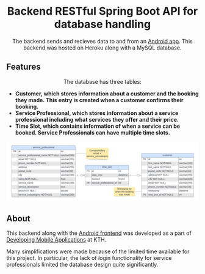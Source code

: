 


<h1 align="center">Backend RESTful Spring Boot API for database handling</h1>

<p align="center">The backend sends and recieves data to and from an <a href="https://github.com/lehtihet/SnapApp">Android app</a>. This backend was hosted on Heroku along with a MySQL database.</p>

## Features



<p align="center">The database has three tables:</p>


- **Customer, which stores information about a customer and the booking they made. This entry is created when a customer confirms their booking.**
- **Service Professional, which stores information about a service professional including what services they offer and their price.**
- **Time Slot, which contains information of when a service can be booked. Service Professionals can have multiple time slots.**



<p align="center">
  <img src="./docs/images/dbdesign.jpg" />
</p>


## About

This backend along with the [Android frontend](https://github.com/lehtihet/SnapApp) was developed as a part of [Developing Mobile Applications](https://www.kth.se/student/kurser/kurs/ID2216?l=en) at KTH. 

Many simplifications were made because of the limited time available for this project. In particular, the lack of login functionality for service professionals limited the database design quite significantly. 
